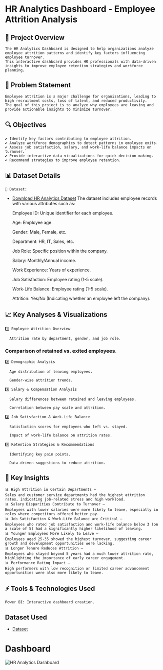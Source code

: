 # HR Analytics Dashboard - Employee Attrition Analysis

## 📌 Project Overview

    The HR Analytics Dashboard is designed to help organizations analyze employee attrition patterns and identify key factors influencing employee turnover.
    This interactive dashboard provides HR professionals with data-driven insights to improve employee retention strategies and workforce planning.

## 🎯 Problem Statement

    Employee attrition is a major challenge for organizations, leading to high recruitment costs, loss of talent, and reduced productivity. 
    The goal of this project is to analyze why employees are leaving and provide actionable insights to minimize turnover.

## 🔍 Objectives

    ✔️ Identify key factors contributing to employee attrition.
    ✔️ Analyze workforce demographics to detect patterns in employee exits.
    ✔️ Assess job satisfaction, salary, and work-life balance impacts on turnover.
    ✔️ Provide interactive data visualizations for quick decision-making.
    ✔️ Recommend strategies to improve employee retention.

## 📊 Dataset Details

    🔗 Dataset: 
- <a href="https://github.com/abdulhaadi4419/HR-Analytics-Dashboard/blob/main/HR_Analytics.csv">Download HR Analytics Dataset</a>
        The dataset includes employee records with various attributes such as:

    Employee ID: Unique identifier for each employee.

    Age: Employee age.

    Gender: Male, Female, etc.

    Department: HR, IT, Sales, etc.

    Job Role: Specific position within the company.

    Salary: Monthly/Annual income.

    Work Experience: Years of experience.

    Job Satisfaction: Employee rating (1-5 scale).

    Work-Life Balance: Employee rating (1-5 scale).

    Attrition: Yes/No (Indicating whether an employee left the company).

## 📈 Key Analyses & Visualizations

    1️⃣ Employee Attrition Overview

      Attrition rate by department, gender, and job role.

### Comparison of retained vs. exited employees.

    2️⃣ Demographic Analysis

      Age distribution of leaving employees.

      Gender-wise attrition trends.

    3️⃣ Salary & Compensation Analysis

      Salary differences between retained and leaving employees.

      Correlation between pay scale and attrition.

    4️⃣ Job Satisfaction & Work-Life Balance

      Satisfaction scores for employees who left vs. stayed.

      Impact of work-life balance on attrition rates.

    5️⃣ Retention Strategies & Recommendations

      Identifying key pain points.

      Data-driven suggestions to reduce attrition.

## 🔎 Key Insights

    📊 High Attrition in Certain Departments – 
    Sales and customer service departments had the highest attrition rates, indicating job-related stress and high workload.
    📊 Salary Disparities Contribute to Turnover – 
    Employees with lower salaries were more likely to leave, especially in roles where competitors offered better pay.
    📊 Job Satisfaction & Work-Life Balance are Critical – 
    Employees who rated job satisfaction and work-life balance below 3 (on a scale of 5) had a significantly higher likelihood of leaving.
    📊 Younger Employees More Likely to Leave – 
    Employees aged 25-35 showed the highest turnover, suggesting career growth and development opportunities were lacking.
    📊 Longer Tenure Reduces Attrition – 
    Employees who stayed beyond 5 years had a much lower attrition rate, highlighting the importance of early career engagement.
    📊 Performance Rating Impact – 
    High performers with low recognition or limited career advancement opportunities were also more likely to leave.

## ⚡ Tools & Technologies Used

    Power BI: Interactive dashboard creation.

## Dataset Used
- <a href="https://github.com/abdulhaadi4419/HR-Analytics-Dashboard/blob/main/HR_Analytics.csv">Dataset</a>


# Dashboard
![HR Analytics Dashboard](https://github.com/user-attachments/assets/d06c0f43-3062-4459-a27f-781c7d3a8b8f)
